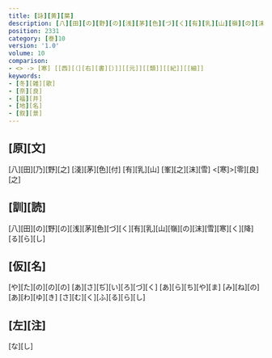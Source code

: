 ```yaml
---
title: [詠][黄][葉]
description: [八][田][の][野][の][浅][茅][色][づ][く][有][乳][山][嶺][の][沫][雪][寒][く][降][る][ら][し]
position: 2331
category: [巻]10
version: '1.0'
volume: 10
comparison:
- <> -> [寒] [[西][（][右][書][）]][[元]][[類]][[紀]][[細]]
keywords:
- [冬][雑][歌]
- [奈][良]
- [福][井]
- [地][名]
- [叙][景]
---
```


## [原][文]

[八][田][乃][野][之] [淺][茅][色][付] [有][乳][山] [峯][之][沫][雪] <[寒]>[零][良][之]

## [訓][読]

[八][田][の][野][の][浅][茅][色][づ][く][有][乳][山][嶺][の][沫][雪][寒][く][降][る][ら][し]

## [仮][名]

[や][た][の][の][の] [あ][さ][ぢ][い][ろ][づ][く] [あ][ら][ち][や][ま] [み][ね][の][あ][わ][ゆ][き] [さ][む][く][ふ][る][ら][し]

## [左][注]

[な][し]
